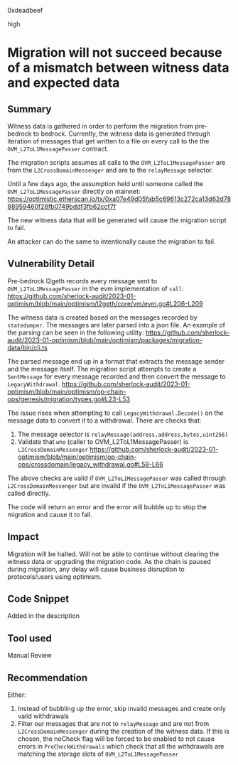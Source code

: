 0xdeadbeef

high

# Migration will not succeed because of a mismatch between witness data and expected data

## Summary

Witness data is gathered in order to perform the migration from pre-bedrock to bedrock.
Currently, the witness data is generated through iteration of messages that get written to a file on every call to the the `OVM_L2ToL1MessagePasser` contract.

The migration scripts assumes all calls to the `OVM_L2ToL1MessagePasser` are from the `L2CrossDomainMessenger` and are to the `relayMessage` selector.

Until a few days ago, the assumption held until someone called the `OVM_L2ToL1MessagePasser` directly on mainnet:
https://optimistic.etherscan.io/tx/0xa07e49d05fab5c69613c272ca13d62d7888959460f28fb0749bddf3fb62ccf7f

The new witness data that will be generated will cause the migration script to fail.

An attacker can do the same to intentionally cause the migration to fail.

## Vulnerability Detail

Pre-bedrock l2geth records every message sent to `OVM_L2ToL1MessagePasser` in the evm implementation of `call`:
https://github.com/sherlock-audit/2023-01-optimism/blob/main/optimism/l2geth/core/vm/evm.go#L206-L209

The witness data is created based on the messages recorded by `statedumper`. The messages are later parsed into a json file.
An example of the parsing can be seen in the following utility:
https://github.com/sherlock-audit/2023-01-optimism/blob/main/optimism/packages/migration-data/bin/cli.ts

The parsed message end up in a format that extracts the message sender and the message itself. 
The migration script attempts to create a `SentMessage` for every message recorded and then convert the message to `LegacyWithdrawal`.
https://github.com/sherlock-audit/2023-01-optimism/blob/main/optimism/op-chain-ops/genesis/migration/types.go#L23-L53

The issue rises when attempting to call `LegacyWithdrawal.Decode()` on the message data to convert it to a withdrawal.
There are checks that:
1. The message selector is `relayMessage(address,address,bytes,uint256)` 
2. Validate that `who` (caller to OVM_L2ToL1MessagePasser) is `L2CrossDomainMessenger`
https://github.com/sherlock-audit/2023-01-optimism/blob/main/optimism/op-chain-ops/crossdomain/legacy_withdrawal.go#L58-L66

The above checks are valid if `OVM_L2ToL1MessagePasser` was called through `L2CrossDomainMessenger` but are invalid if the `OVM_L2ToL1MessagePasser` was called directly.

The code will return an error and the error will bubble up to stop the migration and cause it to fail.

## Impact

Migration will be halted. Will not be able to continue without clearing the witness data or upgrading the migration code.
As the chain is paused during migration, any delay will cause business disruption to protocols/users using optimism.

## Code Snippet

Added in the description

## Tool used

Manual Review

## Recommendation

Either:
1. Instead of bubbling up the error, skip invalid messages and create only valid withdrawals
2. Filter our messages that are not to `relayMessage` and are not from `L2CrossDomainMessenger` during the creation of the witness data. If this is chosen, the noCheck flag will be forced to be enabled to not cause errors in `PreCheckWithdrawals` which check that all the withdrawals are matching the storage slots of `OVM_L2ToL1MessagePasser`

